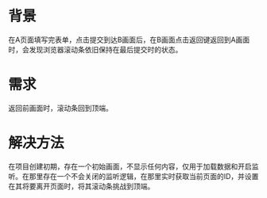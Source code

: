 # 背景
在A页面填写完表单，点击提交到达B画面后，在B画面点击返回键返回到A画面时，会发现浏览器滚动条依旧保持在最后提交时的状态。

# 需求
返回前画面时，滚动条回到顶端。

# 解决方法
在项目创建初期，存在一个初始画面，不显示任何内容，仅用于加载数据和开启监听。在那里存在一个不会关闭的监听逻辑，在那里实时获取当前页面的ID，并设置在其将要离开页面时，将其滚动条挑战到顶端。
